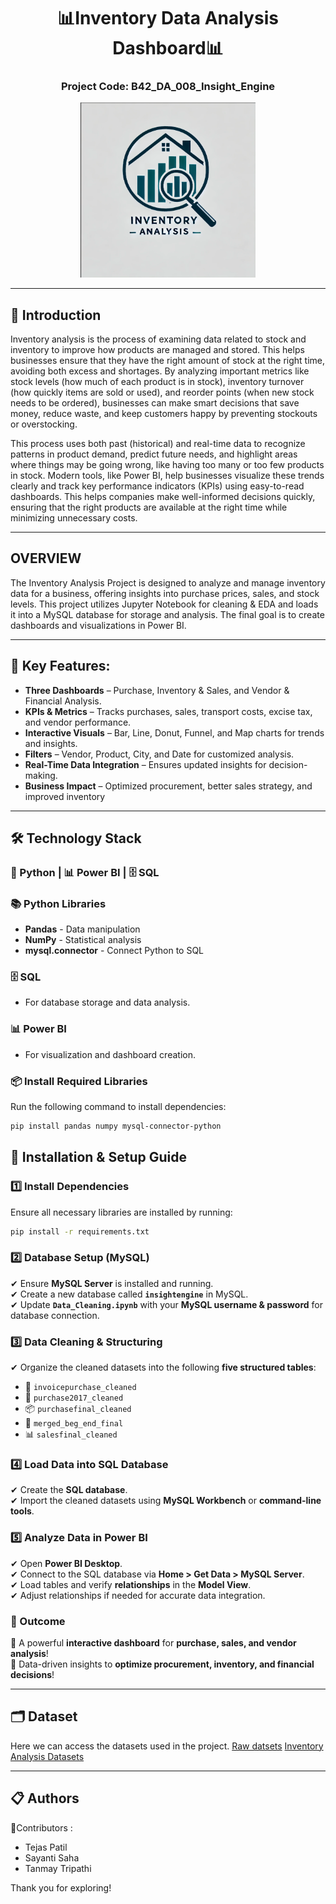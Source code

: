

<h1 align="center">  📊Inventory Data Analysis Dashboard📊</h1>
  <div align="center">
</div>
<div align="center">
  
###  Project Code: **B42_DA_008_Insight_Engine**  

</div>

<div align="center">
  <img src="Inventory Analysis Logo.png" width='280'>
</div>

---

## 📜 Introduction
Inventory analysis is the process of examining data related to stock and inventory to improve how products are managed and stored. This helps businesses ensure that they have the right amount of stock at the right time, avoiding both excess and shortages. By analyzing important metrics like stock levels (how much of each product is in stock), inventory turnover (how quickly items are sold or used), and reorder points (when new stock needs to be ordered), businesses can make smart decisions that save money, reduce waste, and keep customers happy by preventing stockouts or overstocking.

This process uses both past (historical) and real-time data to recognize patterns in product demand, predict future needs, and highlight areas where things may be going wrong, like having too many or too few products in stock. Modern tools, like Power BI, help businesses visualize these trends clearly and track key performance indicators (KPIs) using easy-to-read dashboards. This helps companies make well-informed decisions quickly, ensuring that the right products are available at the right time while minimizing unnecessary costs.

---

## OVERVIEW
The Inventory Analysis Project is designed to analyze and manage inventory data for a business, offering insights into purchase prices, sales, and stock levels. This project utilizes Jupyter Notebook for cleaning & EDA and loads it into a MySQL database for storage and analysis. The final goal is to create dashboards and visualizations in Power BI.

---

## 🚀 Key Features:
-  **Three Dashboards** – Purchase, Inventory & Sales, and Vendor & Financial Analysis.
-  **KPIs & Metrics** – Tracks purchases, sales, transport costs, excise tax, and vendor performance.
-  **Interactive Visuals** – Bar, Line, Donut, Funnel, and Map charts for trends and insights.
-  **Filters** – Vendor, Product, City, and Date for customized analysis.
-  **Real-Time Data Integration** – Ensures updated insights for decision-making.
-  **Business Impact** – Optimized procurement, better sales strategy, and improved inventory

---

## 🛠 Technology Stack
### 🐍 Python | 📊 Power BI | 🗄 SQL

### 📚 Python Libraries
- **Pandas** - Data manipulation
- **NumPy** - Statistical analysis
- **mysql.connector** - Connect Python to SQL

### 🗄 SQL
- For database storage and data analysis.

### 📊 Power BI
- For visualization and dashboard creation.

### 📦 Install Required Libraries
Run the following command to install dependencies:
```bash
pip install pandas numpy mysql-connector-python
```


## 🚀 Installation & Setup Guide

### 1️⃣ Install Dependencies
Ensure all necessary libraries are installed by running:
```bash
pip install -r requirements.txt
```

### 2️⃣ Database Setup (MySQL)
✔ Ensure **MySQL Server** is installed and running.  
✔ Create a new database called **`insightengine`** in MySQL.  
✔ Update **`Data_Cleaning.ipynb`** with your **MySQL username & password** for database connection.  

### 3️⃣ Data Cleaning & Structuring
✔ Organize the cleaned datasets into the following **five structured tables**:
   - 🧾 `invoicepurchase_cleaned`
   - 🛒 `purchase2017_cleaned`
   - 📦 `purchasefinal_cleaned`
   - 🔄 `merged_beg_end_final`
   - 📊 `salesfinal_cleaned`

### 4️⃣ Load Data into SQL Database
✔ Create the **SQL database**.  
✔ Import the cleaned datasets using **MySQL Workbench** or **command-line tools**.  

### 5️⃣ Analyze Data in Power BI
✔ Open **Power BI Desktop**.  
✔ Connect to the SQL database via **Home > Get Data > MySQL Server**.  
✔ Load tables and verify **relationships** in the **Model View**.  
✔ Adjust relationships if needed for accurate data integration.  

### 🎯 Outcome
🔹 A powerful **interactive dashboard** for **purchase, sales, and vendor analysis**!  
🔹 Data-driven insights to **optimize procurement, inventory, and financial decisions**!

---

## 🗂 Dataset
Here we can access the datasets used in the project.
[Raw datsets](https://drive.google.com/drive/folders/1lut-YtewZjWvfMwLUPT1kPxtDixPTm8g?usp=sharing)
[Inventory Analysis Datasets](https://drive.google.com/drive/folders/1QOD490UEyEE-gAEcrLLYeGnJI55iEifk?usp=sharing)

---

## 📋 Authors
👷Contributors :
- Tejas Patil
- Sayanti Saha
- Tanmay Tripathi

Thank you for exploring!
